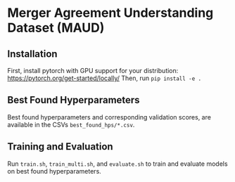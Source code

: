 # Merger Agreement Understanding Dataset (MAUD)

## Installation
First, install pytorch with GPU support for your distribution: https://pytorch.org/get-started/locally/
Then, run `pip install -e .`

## Best Found Hyperparameters
Best found hyperparameters and corresponding validation scores, are available in the CSVs `best_found_hps/*.csv`.

## Training and Evaluation
Run `train.sh`, `train_multi.sh`, and `evaluate.sh` to train and evaluate models on best found hyperparameters.
